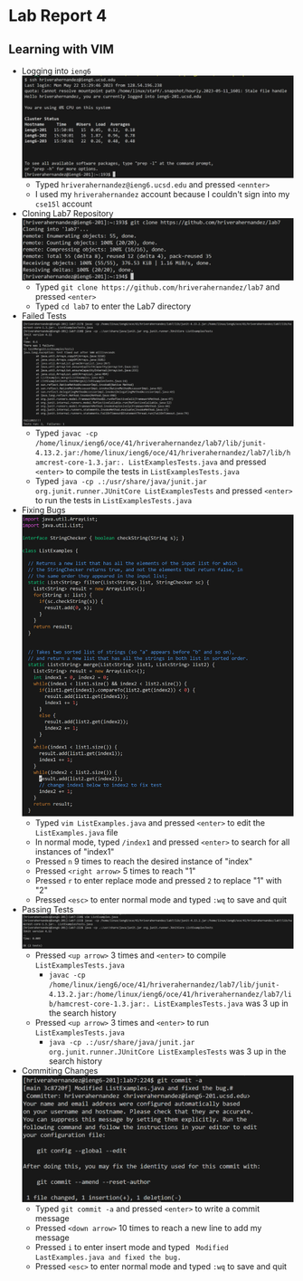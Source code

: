 # Lab Report 4
## Learning with VIM  
- Logging into `ieng6`
![Image](lab7_login.png)
    - Typed `hriverahernandez@ieng6.ucsd.edu` and pressed `<ennter>`
    - I used my `hriverahernandez` account because I couldn't sign into my `cse15l` account
- Cloning Lab7 Repository
![Image](lab7_cloned.png)
    - Typed `git clone https://github.com/hriverahernandez/lab7` and pressed `<enter>`
    - Typed `cd lab7` to enter the Lab7 directory
- Failed Tests
![Image](lab7_failed_tests.png)
    - Typed `javac -cp /home/linux/ieng6/oce/41/hriverahernandez/lab7/lib/junit-4.13.2.jar:/home/linux/ieng6/oce/41/hriverahernandez/lab7/lib/hamcrest-core-1.3.jar:. ListExamplesTests.java` and 
      pressed `<enter>` to compile the tests in `ListExamplesTests.java`  
    - Typed `java -cp .:/usr/share/java/junit.jar org.junit.runner.JUnitCore ListExamplesTests` and pressed `<enter>` to run the tests in `ListExamplesTests.java`
- Fixing Bugs
![Image](lab7_fixed-code.png)
    - Typed `vim ListExamples.java` and pressed `<enter>` to edit the `ListExamples.java` file
    - In normal mode, typed `/index1` and pressed `<enter>` to search for all instances of "index1"
    - Pressed `n` 9 times to reach the desired instance of "index"
    - Pressed `<right arrow>` 5 times to reach "1"
    - Pressed `r` to enter replace mode and pressed `2` to replace "1" with "2"
    - Pressed `<esc>` to enter normal mode and typed `:wq` to save and quit
- Passing Tests
![Image](lab7_passed_tests.png)
    - Pressed `<up arrow>` 3 times and `<enter>` to compile `ListExamplesTests.java`
        - `javac -cp /home/linux/ieng6/oce/41/hriverahernandez/lab7/lib/junit-4.13.2.jar:/home/linux/ieng6/oce/41/hriverahernandez/lab7/lib/hamcrest-core-1.3.jar:. ListExamplesTests.java` was 3 up in the search history
    - Pressed `<up arrow>` 3 times and `<enter>` to run `ListExamplesTests.java`
        - `java -cp .:/usr/share/java/junit.jar org.junit.runner.JUnitCore ListExamplesTests` was 3 up in the search history
- Commiting Changes
![Image](lab7_git_commit.png)
    - Typed `git commit -a` and pressed `<enter>` to write a commit message
    - Pressed `<down arrow>` 10 times to reach a new line to add my message
    - Pressed `i` to enter insert mode and typed ` Modified LastExamples.java and fixed the bug.`
    - Pressed `<esc>` to enter normal mode and typed `:wq` to save and quit
